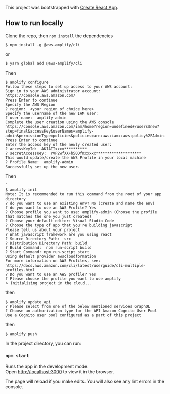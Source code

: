 This project was bootstrapped with [Create React App](https://github.com/facebook/create-react-app).

## How to run locally

Clone the repo, then `npm install` the dependencies



`$ npm install -g @aws-amplify/cli`

or

`$ yarn global add @aws-amplify/cli`



Then 

```
$ amplify configure
Follow these steps to set up access to your AWS account:
Sign in to your AWS administrator account:
https://console.aws.amazon.com/
Press Enter to continue
Specify the AWS Region
? region:  <your region of choice here>
Specify the username of the new IAM user:
? user name:  amplify-admin
Complete the user creation using the AWS console
https://console.aws.amazon.com/iam/home?region=undefined#/users$new?step=final&accessKey&userNames=amplify-admin&permissionType=policies&policies=arn:aws:iam::aws:policy%2FAdministratorAccess
Press Enter to continue
Enter the access key of the newly created user:
? accessKeyId:  AKIAIIxxxx**********
? secretAccessKey:  rVP2wfXX+b50Dfmxxxxx********************
This would update/create the AWS Profile in your local machine
? Profile Name:  amplify-admin
Successfully set up the new user.
```


Then

```
`
$ amplify init
Note: It is recommended to run this command from the root of your app directory
? do you want to use an existing env? No (create and name the env)
? do you want to use an AWS Profile? Yes
? Choose profile you want to use: amplify-admin (Choose the profile that matches the one you just created) 
? Choose your default editor: Visual Studio Code
? Choose the type of app that you're building javascript
Please tell us about your project
? What javascript framework are you using react
? Source Directory Path:  src
? Distribution Directory Path: build
? Build Command:  npm run-script build
? Start Command: npm run-script start
Using default provider awscloudformation
For more information on AWS Profiles, see:
https://docs.aws.amazon.com/cli/latest/userguide/cli-multiple-profiles.html
? Do you want to use an AWS profile? Yes
? Please choose the profile you want to use amplify
⠦ Initializing project in the cloud...
```



then 


```
$ amplify update api
? Please select from one of the below mentioned services GraphQL
? Choose an authorization type for the API Amazon Cognito User Pool
Use a Cognito user pool configured as a part of this project
```

then 

`$ amplify push`

In the project directory, you can run:

### `npm start`

Runs the app in the development mode.<br>
Open [http://localhost:3000](http://localhost:3000) to view it in the browser.

The page will reload if you make edits.
You will also see any lint errors in the console.


